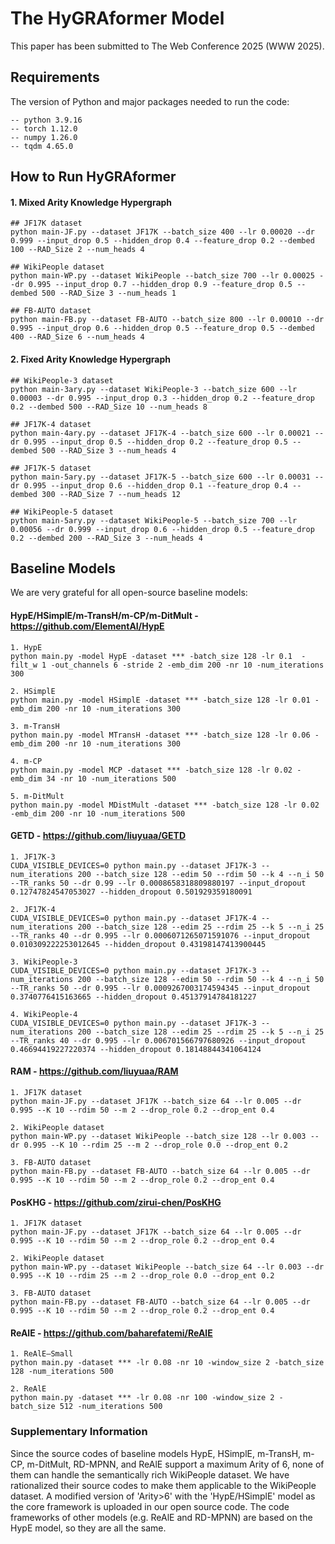 # The HyGRAformer Model
This paper has been submitted to The Web Conference 2025 (WWW 2025).



## Requirements
The version of Python and major packages needed to run the code:
   
    -- python 3.9.16
    -- torch 1.12.0
    -- numpy 1.26.0
    -- tqdm 4.65.0



## How to Run HyGRAformer

#### 1. Mixed Arity Knowledge Hypergraph
```
## JF17K dataset
python main-JF.py --dataset JF17K --batch_size 400 --lr 0.00020 --dr 0.999 --input_drop 0.5 --hidden_drop 0.4 --feature_drop 0.2 --dembed 100 --RAD_Size 2 --num_heads 4

## WikiPeople dataset
python main-WP.py --dataset WikiPeople --batch_size 700 --lr 0.00025 --dr 0.995 --input_drop 0.7 --hidden_drop 0.9 --feature_drop 0.5 --dembed 500 --RAD_Size 3 --num_heads 1

## FB-AUTO dataset
python main-FB.py --dataset FB-AUTO --batch_size 800 --lr 0.00010 --dr 0.995 --input_drop 0.6 --hidden_drop 0.5 --feature_drop 0.5 --dembed 400 --RAD_Size 6 --num_heads 4
```


#### 2. Fixed Arity Knowledge Hypergraph
```
## WikiPeople-3 dataset
python main-3ary.py --dataset WikiPeople-3 --batch_size 600 --lr 0.00003 --dr 0.995 --input_drop 0.3 --hidden_drop 0.2 --feature_drop 0.2 --dembed 500 --RAD_Size 10 --num_heads 8

## JF17K-4 dataset
python main-4ary.py --dataset JF17K-4 --batch_size 600 --lr 0.00021 --dr 0.995 --input_drop 0.5 --hidden_drop 0.2 --feature_drop 0.5 --dembed 500 --RAD_Size 3 --num_heads 4

## JF17K-5 dataset
python main-5ary.py --dataset JF17K-5 --batch_size 600 --lr 0.00031 --dr 0.995 --input_drop 0.6 --hidden_drop 0.1 --feature_drop 0.4 --dembed 300 --RAD_Size 7 --num_heads 12

## WikiPeople-5 dataset
python main-5ary.py --dataset WikiPeople-5 --batch_size 700 --lr 0.00056 --dr 0.999 --input_drop 0.6 --hidden_drop 0.5 --feature_drop 0.2 --dembed 200 --RAD_Size 3 --num_heads 4
```







## Baseline Models
We are very grateful for all open-source baseline models:

#### HypE/HSimplE/m-TransH/m-CP/m-DitMult - https://github.com/ElementAI/HypE
```
1. HypE
python main.py -model HypE -dataset *** -batch_size 128 -lr 0.1  -filt_w 1 -out_channels 6 -stride 2 -emb_dim 200 -nr 10 -num_iterations 300

2. HSimplE
python main.py -model HSimplE -dataset *** -batch_size 128 -lr 0.01 -emb_dim 200 -nr 10 -num_iterations 300

3. m-TransH
python main.py -model MTransH -dataset *** -batch_size 128 -lr 0.06 -emb_dim 200 -nr 10 -num_iterations 300

4. m-CP
python main.py -model MCP -dataset *** -batch_size 128 -lr 0.02 -emb_dim 34 -nr 10 -num_iterations 500

5. m-DitMult
python main.py -model MDistMult -dataset *** -batch_size 128 -lr 0.02 -emb_dim 200 -nr 10 -num_iterations 500
```

#### GETD - https://github.com/liuyuaa/GETD
```
1. JF17K-3
CUDA_VISIBLE_DEVICES=0 python main.py --dataset JF17K-3 --num_iterations 200 --batch_size 128 --edim 50 --rdim 50 --k 4 --n_i 50 --TR_ranks 50 --dr 0.99 --lr 0.0008658318809880197 --input_dropout 0.12747824547053027 --hidden_dropout 0.501929359180091

2. JF17K-4
CUDA_VISIBLE_DEVICES=0 python main.py --dataset JF17K-4 --num_iterations 200 --batch_size 128 --edim 25 --rdim 25 --k 5 --n_i 25 --TR_ranks 40 --dr 0.995 --lr 0.0006071265071591076 --input_dropout 0.010309222253012645 --hidden_dropout 0.43198147413900445

3. WikiPeople-3
CUDA_VISIBLE_DEVICES=0 python main.py --dataset JF17K-3 --num_iterations 200 --batch_size 128 --edim 50 --rdim 50 --k 4 --n_i 50 --TR_ranks 50 --dr 0.995 --lr 0.0009267003174594345 --input_dropout 0.3740776415163665 --hidden_dropout 0.45137914784181227

4. WikiPeople-4
CUDA_VISIBLE_DEVICES=0 python main.py --dataset JF17K-3 --num_iterations 200 --batch_size 128 --edim 25 --rdim 25 --k 5 --n_i 25 --TR_ranks 40 --dr 0.995 --lr 0.006701566797680926 --input_dropout 0.46694419227220374 --hidden_dropout 0.18148844341064124
```

#### RAM - https://github.com/liuyuaa/RAM
```
1. JF17K dataset
python main-JF.py --dataset JF17K --batch_size 64 --lr 0.005 --dr 0.995 --K 10 --rdim 50 --m 2 --drop_role 0.2 --drop_ent 0.4

2. WikiPeople dataset
python main-WP.py --dataset WikiPeople --batch_size 128 --lr 0.003 --dr 0.995 --K 10 --rdim 25 --m 2 --drop_role 0.0 --drop_ent 0.2

3. FB-AUTO dataset
python main-FB.py --dataset FB-AUTO --batch_size 64 --lr 0.005 --dr 0.995 --K 10 --rdim 50 --m 2 --drop_role 0.2 --drop_ent 0.4
```

#### PosKHG - https://github.com/zirui-chen/PosKHG
```
1. JF17K dataset
python main-JF.py --dataset JF17K --batch_size 64 --lr 0.005 --dr 0.995 --K 10 --rdim 50 --m 2 --drop_role 0.2 --drop_ent 0.4

2. WikiPeople dataset
python main-WP.py --dataset WikiPeople --batch_size 64 --lr 0.003 --dr 0.995 --K 10 --rdim 25 --m 2 --drop_role 0.0 --drop_ent 0.2

3. FB-AUTO dataset
python main-FB.py --dataset FB-AUTO --batch_size 64 --lr 0.005 --dr 0.995 --K 10 --rdim 50 --m 2 --drop_role 0.2 --drop_ent 0.4
```

#### ReAlE - https://github.com/baharefatemi/ReAlE
```
1. ReAlE—Small
python main.py -dataset *** -lr 0.08 -nr 10 -window_size 2 -batch_size 128 -num_iterations 500

2. ReAlE
python main.py -dataset *** -lr 0.08 -nr 100 -window_size 2 -batch_size 512 -num_iterations 500
```

### Supplementary Information
Since the source codes of baseline models HypE, HSimplE, m-TransH, m-CP, m-DitMult, RD-MPNN, and ReAlE support a maximum Arity of 6, none of them can handle the semantically rich WikiPeople dataset.
We have rationalized their source codes to make them applicable to the WikiPeople dataset.
A modified version of 'Arity>6' with the 'HypE/HSimplE' model as the core framework is uploaded in our open source code. The code frameworks of other models (e.g. ReAlE and RD-MPNN) are based on the HypE model, so they are all the same.




